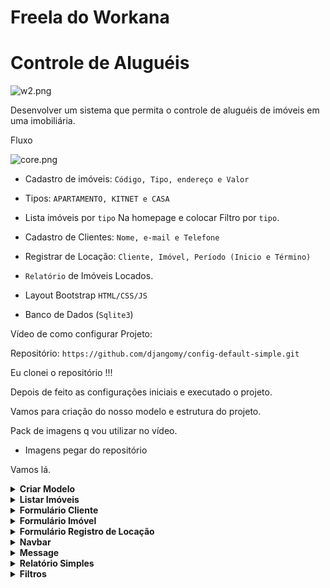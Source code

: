 # Freela do Workana
# Controle de Aluguéis

![w2.png](https://s3-us-west-2.amazonaws.com/secure.notion-static.com/0fc9d78c-e347-420c-a0d7-579531079871/w2.png)

Desenvolver um sistema que permita o controle de aluguéis de imóveis em uma imobiliária.

Fluxo

![core.png](https://s3-us-west-2.amazonaws.com/secure.notion-static.com/e7082e29-85a8-48bc-8704-a1872bda3f6f/core.png)

- Cadastro de imóveis:  `Código, Tipo, endereço e Valor`

- Tipos: `APARTAMENTO, KITNET e CASA`

- Lista imóveis por `tipo` Na homepage e colocar Filtro por `tipo`. 

- Cadastro de Clientes: `Nome, e-mail e Telefone`

- Registrar de Locação: `Cliente, Imóvel, Período (Inicio e Término)`

- `Relatório` de Imóveis Locados.

- Layout Bootstrap `HTML/CSS/JS`

- Banco de Dados (`Sqlite3`)
  

Vídeo de como configurar Projeto: 

Repositório: `https://github.com/djangomy/config-default-simple.git`

Eu clonei o repositório !!! 

Depois de feito as configurações iniciais e executado o projeto. 

Vamos para criação do nosso modelo e estrutura do projeto.

Pack de imagens q vou utilizar no vídeo.

- Imagens pegar do repositório

Vamos lá.
 
<details><summary><b>Criar Modelo</b></summary>

- **Criar Modelo**
    
    myapp/models.py

    -- Cadastro  de Clientes

    ```python
    ## Cadastro de Clientes     
    class Client(models.Model):
        name = models.CharField(max_length=100)
        email = models.EmailField(max_length=200)
        phone = models.CharField(max_length=15)
        
        def __str__(self):
            return "{} - {}".format(self.name, self.email)
        
        class Meta:
            verbose_name = 'Cliente'
            verbose_name_plural = 'Clientes'
            ordering = ['-id']
    ```

    -- Cadastro de Imóveis

    ```python
    ## Opções de Imóveis
    class TypeImmobile(models.TextChoices):
        APARTMENT = 'APARTAMENTO','APARTAMENTO'
        KITNET = 'KITNET','KITNET'
        HOUSE = 'CASA','CASA'

    ## Cadastro de Imóveis
    class Immobile(models.Model):
        code = models.CharField(max_length=100)
        type_item = models.CharField(max_length=100, choices=TypeImmobile.choices)
        address = models.TextField()
        price = models.DecimalField(max_digits=10,decimal_places=2)
        is_locate = models.BooleanField(default=False)
        
        
        def __str__(self):
            return "{} - {}".format(self.code, self.type_item)
        
        class Meta:
            verbose_name = 'Imóvel'
            verbose_name_plural = 'Imóveis'
            ordering = ['-id']
    ```

    ```python
    ## Cadastrar as Imagens do Imóvel
    class ImmobileImage(models.Model):
        image = models.ImageField('Images',upload_to='images')
        immobile = models.ForeignKey(Immobile, related_name='immobile_images', on_delete=models.CASCADE)
        
        def __str__(self):
            return self.immobile.code
    ```

    -- Registrar Locação

    ```python
    ## Registrar Locação
    class RegisterLocation(models.Model):
            immobile = models.ForeignKey(Immobile, on_delete=models.CASCADE, related_name='reg_location')
        client = models.ForeignKey(Client, on_delete=models.CASCADE)
        dt_start = models.DateTimeField('Inicio')
        dt_end = models.DateTimeField('Fim')
        create_at = models.DateField(default=datetime.now, blank=True)
        
        def __str__(self):
            return "{} - {}".format(self.client, self.immobile)
        
        class Meta:
            verbose_name = 'Registrar Locação'
            verbose_name_plural = 'Registrar Locação'
            ordering = ['-id']
    ```

    admin.py

    ```python
    class ImmobileImageInlineAdmin(admin.TabularInline):
        model = models.ImmobileImage
        extra = 0

    class ImmobileAdmin(admin.ModelAdmin):
        inlines = [ImmobileImageInlineAdmin]

    admin.site.register(models.Immobile, ImmobileAdmin)
    ```

</details>

<details><summary><b>Listar Imóveis</b></summary>

- **Listar Imóveis**
    
    *myapp/views.py*
    
    ```python
    def list_location(request):
    	 immobiles = Immobile.objects.filter(is_locate=False)
    	 context = {
            'immobiles': immobiles
        }
        return render(request, 'list-location.html', context)
    ```
    
    *myapp/urls.py*
    
    ```python
    from django.urls import path 
    from myapp import views
    
    urlpatterns = [
        path('', views.list_location, name='list-location'),
     ]
    ```
    
    *myapp/templates/list-location.html*
    
    ```python
    {% extends 'base.html' %}
    
    {% block title %}Lista de Locações{% endblock %}
    
    {% block content %} 
     
    <div class="container">
        <div class="cards">
            {% for immobile in immobiles %}  
            <div class="card-item h-100"> 
    			 			{% for el in immobile.immobile_images.all %}
                {% if forloop.first %}
                <img src="{{el.image.url}}" class="card-image"  width="100%" height="320" alt="{{el.id}}"> 
                {% endif %}  
                {% endfor %}   
                <div class="card-body p-3">
                    <p>Codígo: {{immobile.code}}</p> 
                    <p>Endereço: {{immobile.address}}</p>
                    <p>Valor: {{immobile.price}}</p>   
                    <div class="d-flex justify-content-between align-items-center">
                        <div class="badge bg-success">Tipo: {{immobile.type_item}}</div> 
                    </div>
                </div>  
            </div> 
            {% endfor %} 
        </div>
    </div>
    {% endblock %}
    ```
    
    *base/static/css/style.css*
    
    Utilizando *Flexbox* para os cards na homepage.
    
    ```css
    .cards {
        display: flex;
        flex-wrap: wrap;
        align-items: stretch;
    }
     
    .card-item {
        flex: 0 0 25rem;
        box-sizing: border-box;
        margin: 1rem 0.25em;
        border-radius: 10px;
        border: 1px solid;
    }
    
    .card-image {
        border-radius: 10px;
    }
    ```
    
    Card Slide de Imagens 
    
    ```html
    <div class="card-image"> 
    	<div id="carouselIndicators{{immobile.id}}" class="carousel slide" data-bs-ride="false"> 
    		<div class="carousel-indicators">
    			{% for el in immobile.immobile_images.all %} 
    			{% if forloop.first %}
    			<button type="button" data-bs-target="#carouselIndicators{{immobile.id}}" data-bs-slide-to="{{forloop.counter0}}" class="active" aria-current="true" aria-label="Slide {{forloop.counter0}}"></button>
    			{% else %} 
    			<button type="button" data-bs-target="#carouselIndicators{{immobile.id}}" data-bs-slide-to="{{forloop.counter0}}" aria-label="Slide {{forloop.counter0}}"></button>
    			{% endif %}  
    			{% endfor %}  
    		</div> 
    		<div class="carousel-inner">
    			{% for el in immobile.immobile_images.all %}
    	 		<div class="carousel-item {% if forloop.first %}active{% endif %}">
    				<img src="{{el.image.url}}" class="card-image"  width="100%" height="320" alt="{{el.id}}">
    			</div>
    			{% endfor %}
    		</div>
    		<button class="carousel-control-prev" type="button" data-bs-target="#carouselIndicators{{immobile.id}}" data-bs-slide="prev">
    			<span class="carousel-control-prev-icon" aria-hidden="true"></span>
    			<span class="visually-hidden">Previous</span>
    		</button>
    		<button class="carousel-control-next" type="button" data-bs-target="#carouselIndicators{{immobile.id}}" data-bs-slide="next">
    			<span class="carousel-control-next-icon" aria-hidden="true"></span>
    			<span class="visually-hidden">Next</span>
    		</button>
    	</div>
    </div>
    ```

</details>

<details><summary><b>Formulário Cliente</b></summary>

- **Formulário Cliente**
    
    *myapp/forms.py*
    
    ```python
    ## Cadastra Cliente          
    class ClientForm(forms.ModelForm):
        class Meta:
            model = Client
            fields = '__all__'
            
        def __init__(self, *args, **kwargs): # Adiciona 
            super().__init__(*args, **kwargs)  
            for field_name, field in self.fields.items():   
                  field.widget.attrs['class'] = 'form-control'
    ```
    
    myapp/views.py
    
    ```python
    def form_client(request):
        form = ClientForm() 
        if request.method == 'POST':
            form = ClientForm(request.POST)
            if form.is_valid():
                form.save()
                return redirect('list-location')   
        return render(request, 'form-client.html', {'form': form})
    ```
    
    myapp/urls.py
    
    ```python
    from django.urls import path 
    from myapp import views
    
    urlpatterns = [
        path('', views.list_location, name='list-location'), 
        path('form-client/', views.form_client, name='client-create'), 
    ]
    ```
    
    *myapp/templates/form-client.html*
    
    ```html
    {% extends 'base.html' %} 
    
    {% block title %}Cadastrar Cliente{% endblock %}
    
    {% load static %}
    
    {% block content %}
    <div class="container"> 
        <div class="d-flex gap-4 mt-3">
     
            <img src="{% static 'images/client.jpg' %}" class="card-image" width="100%" height="500" alt="client">
      
            <form class="col-md-4" action="{% url 'client-create' %}" method="post">
                {% csrf_token %}
                <h3>Cadastrar Cliente</h3>
                {% for field in form %}
                <div class="mt-3">
                    {{field.label}}
                    {{field}}
                </div>
                {% endfor %}
                <input type="submit" class="btn btn-primary mt-3" value="Salvar">
            </form>
            
        </div> 
    </div>
    {% endblock %}
    ```

</details>

<details><summary><b>Formulário Imóvel</b></summary>

- **Formulário Imóvel**
    
    *myapp/forms.py*
    
    ```python
    ## Cadastra um Imovel
    class ImmobileForm(forms.ModelForm):
        immobile = forms.ImageField(widget=forms.ClearableFileInput(attrs={'multiple': True}))
        class Meta:
            model = Immobile
            fields = '__all__'
            exclude = ('is_locate',)
            
        def __init__(self, *args, **kwargs): # Adiciona 
            super().__init__(*args, **kwargs)  
            for field_name, field in self.fields.items():   
                if field.widget.__class__ in [forms.CheckboxInput, forms.RadioSelect]:
                    field.widget.attrs['class'] = 'form-check-input'
                else:
                    field.widget.attrs['class'] = 'form-control'
    ```
    
    *myapp/views.py*
    
    ```python
    def form_immobile(request):
        form = ImmobileForm()
        if request.method == 'POST':
            form = ImmobileForm(request.POST, request.FILES)
            if form.is_valid():
                immobile = form.save()
                files = request.FILES.getlist('immobile') ## pega todas as imagens
                if files:
                    for f in files:
                        ImmobileImage.objects.create( # cria instance para imagens
                            immobile=immobile, 
                            image=f)
                return redirect('list-location')  
        return render(request, 'form-immobile.html', {'form': form})
    ```
    
    *myapp/urls.py*
    
    ```python
    from django.urls import path 
    from myapp import views
    
    urlpatterns = [
        path('', views.list_location, name='list-location'), 
        path('form-client/', views.form_client, name='client-create'), 
        path('form-immobile/', views.form_immobile, name='immobile-create'),  
    ]
    ```
    
    *myapp/templates/form-immobile.html*
    
    ```html
    {% extends 'base.html' %}
    
    {% block title %}Cadastrar Imóvel{% endblock %}
    
    {% load static %}
    
    {% block content %}
    <div class="container">
    
        <div class="d-flex gap-4 mt-3"> 
    			
            <img src="{% static 'images/imovel.png' %}" class="card-image" width="100%" height="500" alt="client"> 
            
            <form class="col-md-6" action="{% url 'immobile-create' %}" method="post" 
                enctype="multipart/form-data">
                {% csrf_token %} 
                <h3>Cadastrar Imóvel</h3>
                {% for field in form %}
                <div class="mt-3">
                    {{field.label}}
                    {{field}}
                </div>
                {% endfor %} 
                <input type="submit" class="btn btn-primary mt-3" value="Salvar">
            </form>
    
        </div>
     
    </div>
    {% endblock %}
    ```

</details>

<details><summary><b>Formulário Registro de Locação</b></summary>

- **Formulário Registro de Locação**
    
    *myapp/forms.py*
    
    ```python
    ## Registra Locação do Imovel    
    class RegisterLocationForm(forms.ModelForm):
        dt_start = forms.DateTimeField(widget=forms.DateInput(format='%d-%m-%Y',attrs={'type': 'date',}))
        dt_end = forms.DateTimeField(widget=forms.DateInput(format='%d-%m-%Y',attrs={'type': 'date',}))
    
        class Meta:
            model = RegisterLocation
            fields = '__all__'
            exclude = ('immobile','create_at',)
            
        def __init__(self, *args, **kwargs): # Adiciona 
            super().__init__(*args, **kwargs)  
            for field_name, field in self.fields.items():   
                  field.widget.attrs['class'] = 'form-control'
    ```
    
    *myapp/views.py*
    
    Vamos Registar uma locação a partir de um objeto. No caso o Imóvel.
    
    ```python
    def form_location(request, id):
        get_locate = Immobile.objects.get(id=id) ## pega objeto
        form = RegisterLocationForm()  
        if request.method == 'POST':
            form = RegisterLocationForm(request.POST)
            if form.is_valid():
                location_form = form.save(commit=False)
                location_form.immobile = get_locate ## salva id do imovel 
                location_form.save() 
    						## muda status do imovel para "Alugado" ???
                return redirect('list-location') # Retorna para lista
        context = {'form': form, 'location': get_locate}
        return render(request, 'form-location.html', context)
    ```
    
    Mudar o Status do Imóvel como Já Locado. O campo `is_locate` para a ser True. 
    
    ```python
    ## muda status do imovel para "Alugado"
    immo = Immobile.objects.get(id=id)
    immo.is_locate = True ## passa ser True
    immo.save() 
    ```
    
    *myapp/urls.py*
    
    ```python
    from django.urls import path 
    from myapp import views
    
    urlpatterns = [
        path('', views.list_location, name='list-location'), 
        path('form-client/', views.form_client, name='client-create'), 
        path('form-immobile/', views.form_immobile, name='immobile-create'), 
        path('form-location/<int:id>/', views.form_location, name='location-create'), 
    ]
    ```
    
    *myapp/templates/form-location.html*
    
    ```html
    {% extends 'base.html' %}
    
    {% block title %}Cadastrar Locação{% endblock %}
    
    {% block content %}
    <div class="container"> 
        <div class="d-flex gap-4 mt-4">  
    
    				<!-- Informções do Objeto Here --> 
    
            <form class="col-md-4" action="{% url 'location-create' location.id %}" method="post">
                {% csrf_token %}
                <h3>Formulário de Registro Locação</h3>
                {% for field in form %}
                <div class="mt-3">
                    {{field.label}}
                    {{field}}
                </div>
                {% endfor %}
                <input type="submit" class="btn btn-primary mt-3" value="Locar">
            </form> 
        </div> 
    </div>
    {% endblock %}
    ```
    
    Como temos um context `location` para objeto podemos colocar algumas informações no templates. 
    
    ```html
    <!-- Informções do Objeto Here --> 
    <div class="">
    	  <div id="carouselExampleControls" class="carousel slide" data-bs-ride="false">
    	      <div class="carousel-inner">
    	          {% for el in location.immobile_images.all %}
    	          <div class="carousel-item {% if forloop.first %}active{% endif %}">
    	             <img src="{{el.image.url}}" class="card-image" width="100%" height="500" alt="{{el.id}}">
    	          </div>
    	          {% endfor %}
    	      </div>
    	      <button class="carousel-control-prev" type="button" data-bs-target="#carouselExampleControls" data-bs-slide="prev">
    	          <span class="carousel-control-prev-icon" aria-hidden="true"></span>
    	          <span class="visually-hidden">Previous</span>
    	      </button>
    	      <button class="carousel-control-next" type="button" data-bs-target="#carouselExampleControls" data-bs-slide="next">
    	          <span class="carousel-control-next-icon" aria-hidden="true"></span>
    	          <span class="visually-hidden">Next</span>
    	      </button>
    	  </div>
    	
    	  <div class="mt-3">
    	      <p>Codígo: {{location.code}}</p>
    	      <p>Endereço: {{location.address}}</p>
    	      <p>Valor: {{location.price}}</p>
    	      <div class="badge bg-success">Tipo: {{location.type_item}}</div> 
    	  </div> 
    
    </div>
            
    ```

</details>

<details><summary><b>Navbar</b></summary>

- **Navbar**
    
    navbar.html
    
    ```html
    <nav class="navbar navbar-expand-lg navbar-dark bg-dark">
    
        <div class="container-fluid">
    
            <button class="navbar-toggler" type="button" data-bs-toggle="collapse" data-bs-target="#navbarTogglerDemo03" aria-controls="navbarTogglerDemo03" aria-expanded="false" aria-label="Toggle navigation">
                <span class="navbar-toggler-icon"></span>
            </button>
    
            <a class="navbar-brand" href="#">Myapp</a>
    
            <div class="collapse navbar-collapse" id="navbarTogglerDemo03">
    
                <ul class="navbar-nav gap-3 mb-2 mb-lg-0 mx-auto">
    
                    <li class="nav-item">
                        <a class="nav-link active" aria-current="page" href="/">Inicio</a>
                    </li>
    
                    <li class="nav-item">
                        <a class="nav-link" href="/">Relatório</a>
                    </li>
    
                    <li class="nav-item dropdown">
                        <a class="nav-link dropdown-toggle" href="#" role="button" data-bs-toggle="dropdown" aria-expanded="false">
                            Cadastrar
                        </a>
                        <ul class="dropdown-menu dropdown-menu-dark">
                            <li>
                                <a class="dropdown-item" href="{% url 'client-create' %}">Cliente</a>
                            </li>
                            <li>
                                <hr class="dropdown-divider">
                            </li>
                            <li>
                                <a class="dropdown-item" href="{% url 'immobile-create' %}">Imóvel</a>
                            </li>
                        </ul>
                    </li> 
                </ul>
    
                <a class="navbar-brand" href="#">@eticialima</a> 
    
            </div>
    
        </div>
    
    </nav>
    ```

</details>

<details><summary><b>Message</b></summary>

- **Message**
    
    message.html
    
    ```html
    {% if messages %}
    <div class="messages">
        {% for message in messages %}
        <div {% if message.tags %} class="alert {{ message.tags }}"{% endif %} role="alert">{{ message }}</div>
        {% endfor %}
    </div>
    {% endif %}
    ```
    
    core/settings.py
    
    ```python
    # --- Messages --- #
    from django.contrib.messages import constants
    
    MESSAGE_TAGS = {
    	constants.ERROR: 'alert-danger',
    	constants.WARNING: 'alert-warning',
    	constants.DEBUG: 'alert-danger',
    	constants.SUCCESS: 'alert-success',
    	constants.INFO: 'alert-info',
    }
    ```

</details>

<details><summary><b>Relatório Simples</b></summary>

- **Relatório Simples**
    
    *myapp/views.py*
    
    ```python
    def reports(request): ## Relatórios   
        immobile = Immobile.objects.all()  
        return render(request, 'reports.html', {'immobiles':immobile})
    ```
    
    *myapp/urls.py*
    
    ```python
    from django.urls import path 
    from myapp import views
    
    urlpatterns = [
        ...
        path('reports/', views.reports, name='reports'),
    		...
     ]
    ```
    
    *myapp/templates/reports.html* 
    Esses 3 campos está em uma tabela relacionada. Então para chamar essas informações de outra tabela estou fazendo um for `immobile.reg_location.all` , para obter as informações dos registros de ***Locação Relacionados*** com a tabela de ***Imóveis***.
    
    ```html
    <td scope="row">{% for location in immobile.reg_location.all %}{{location.dt_start|date:"d/m/Y"}}{% endfor %}</td>
    <td scope="row">{% for location in immobile.reg_location.all %}{{location.dt_end|date:"d/m/Y"}}{% endfor %}</td>
    <td scope="row">{% for location in immobile.reg_location.all %}{{location.client}}{% endfor %}</td>
    
    ```
    
    ```html
    {% extends 'base.html' %}
    
    {% block title %}Relatório{% endblock %}
    
    {% block content %}
    
    <div class="container"> 
    
        <!-- Tabela com todas informações de Registro de Locação -->
        <table class="table">
            <thead>
                <tr>
                    <th scope="col">#</th>
                    <th scope="col">Registro Inicial</th>
                    <th scope="col">Registro Final</th>
                    <th scope="col">Cliente</th>
                    <th scope="col">Codigo</th>
                    <th scope="col">Imovel</th>
                    <th scope="col">Valor</th>
                    <th scope="col">Locado</th>
                </tr>
            </thead>
            <tbody>
                {% for immobile in immobiles %}
                <tr>
                    <td scope="row">{{immobile.id}}</td>
    
                    <td scope="row">{% for location in immobile.reg_location.all %}{{location.dt_start|date:"d/m/Y"}}{% endfor %}</td>
                    <td scope="row">{% for location in immobile.reg_location.all %}{{location.dt_end|date:"d/m/Y"}}{% endfor %}</td>
                    <td scope="row">{% for location in immobile.reg_location.all %}{{location.client}}{% endfor %}</td>
    
                    <td scope="row">{{immobile.code}}</td>
                    <td scope="row">{{immobile.type_item}}</td>
                    <td scope="row">R$ {{immobile.price}}</td>
    
                    <td scope="row">
                        {% if immobile.is_locate == True %}
                        <i class="fas fa-check-circle fa-2x link-success"></i>
                        {% else %}
                        <i class="fas fa-minus-circle fa-2x link-danger"></i>
                        {% endif %} 
                    </td>
    
                </tr>  
                {% endfor %}
            </tbody>
        </table> 
    </div>
    
    {% endblock %}
    ```
    
    Outro detalhe adicionar a Tag do **Font Awesome**. Para aparecer os icones que coloquei na tabela acima.
    
    ```html
    <!-- CSS -->
    <link rel="stylesheet" href="https://use.fontawesome.com/releases/v5.15.4/css/all.css" integrity="sha384-DyZ88mC6Up2uqS4h/KRgHuoeGwBcD4Ng9SiP4dIRy0EXTlnuz47vAwmeGwVChigm" crossorigin="anonymous"/>
    ```
    
    **Filtrar pelo status do imóvel se está locado ou não locado**
    
    ```python
    def reports(request): ## Relatórios   
        immobile = Immobile.objects.all()
        is_locate = request.GET.get('is_locate') 
        if is_locate: ## Imovel foi locado ou não
            immobile = Immobile.objects.filter(is_locate=is_locate) 
        return render(request, 'reports.html', {'immobiles':immobile})
    ```
    
    ```html
    <div class="row g-3 align-items-center m-3 bg-light p-3"> 
        <!-- Filtrar pelo status do imóvel se está locado ou não locado -->
        <div class="col-auto">
            <form action="{% url 'reports' %}">
                <label>Status Locação</label>
                <select name="is_locate" class="form-select" onchange="this.form.submit()">
                    <option></option> 
                    <option value="True" {% if request.GET.is_locate == 'True' %}selected{% endif %}>LOCADO</option>
                    <option value="False" {% if request.GET.is_locate == 'False' %}selected{% endif %}>NÃO LOCADO</option> 
                </select>
            </form>
        </div>
    
        <!-- Resetar estado dos filtros -->
        <div class="col-auto"> 
            <a class="btn btn-danger" href="{% url 'reports' %}"><i class="fas fa-window-close"></i></a>
        </div>  
    </div>
    ```

</details>

<details><summary><b>Filtros</b></summary>

- **Filtros**
 
    **Filter pelo tipo de imóvel**
    
    ```python
    def reports(request): ## Relatórios   
        immobile = Immobile.objects.all()  
        type_item = request.GET.get('type_item')
        is_locate = request.GET.get('is_locate') 
        if type_item: ## Tipo de Imovel
            immobile = Immobile.objects.filter(type_item=type_item) 
        if is_locate: ## Imovel foi locado ou não
            immobile = Immobile.objects.filter(is_locate=is_locate) 
        return render(request, 'reports.html', {'immobiles':immobile})
    ```
    
    ```html
    <!-- Filter pelo tipo de imóvel -->
    <div class="col-auto">
        <form class="" action="{% url 'reports' %}">
           <label>Tipo de Imóvel</label>
            <select name="type_item" class="form-select" onchange="this.form.submit()">
                <option></option> 
                <option value="APARTAMENTO" {% if request.GET.type_item == 'APARTAMENTO' %}selected{% endif %}>APARTAMENTO</option>
                <option value="KITNET" {% if request.GET.type_item == 'KITNET' %}selected{% endif %}>KITNET</option>
                <option value="CASA" {% if request.GET.type_item == 'CASA' %}selected{% endif %}>CASA</option>
            </select>
        </form> 
    </div>
    ```
    
    **Pesquisar pelo nome ou e-mail do cliente**
    
    Vamos utilizar essa biblioteca para filtros mais complexo. Nesse caso vamos usar apenas 2 parâmetros para filtrar Nome do cliente ou E-mail.
    
    `from django.db.models import Q`
    
    Nota que estamos filtrando pela tabela `Immobile`  E o campo **client** pertence a tabela `RegisterLocation` que é uma *foreignkey*. Bom para filtrar vamos usar o *related_name* que é `reg_location`. 
    
    ```python
    def reports(request): ## Relatórios   
        immobile = Immobile.objects.all() 
        client = request.GET.get('client') 
        type_item = request.GET.get('type_item')
        is_locate = request.GET.get('is_locate')
    
        if client: ## Filtra por nome e email do cliente
            immobile = Immobile.objects.filter(
    					Q(reg_location__client__name__icontains=client) | 
    					Q(reg_location__client__email__icontains=client))
    
        if type_item: ## Tipo de Imovel
            immobile = Immobile.objects.filter(type_item=type_item) 
        if is_locate: ## Imovel foi locado ou não
            immobile = Immobile.objects.filter(is_locate=is_locate) 
        return render(request, 'reports.html', {'immobiles':immobile})
    ```
    
    ```html
    <!-- Pesquisar pelo nome ou e-mail do cliente -->
    <div class="col-auto">  
        <label>Nome do Cliente ou E-mail</label>
        <form class="d-flex" action="{% url 'reports' %}">
            <input name="client" type="search" class="form-control me-2" placeholder="Pesquisar por cliente..." aria-label="Search">
            <button class="btn btn-success" type="submit"><i class="fas fa-search"></i></button>
        </form> 
    </div>
    ```
    
    **Filter por Intervalo de data**
    
    ```python
    def reports(request): ## Relatórios   
        immobile = Immobile.objects.all() 
        client = request.GET.get('client')
        dt_start = request.GET.get('dt_start')
        dt_end = request.GET.get('dt_end')
        type_item = request.GET.get('type_item')
        is_locate = request.GET.get('is_locate')
        if client: ## Filtra por nome e email do cliente
            immobile = Immobile.objects.filter(Q(reg_location__client__name__icontains=client) | Q(reg_location__client__email__icontains=client))
        if dt_start and dt_end: ## Por data
            immobile = Immobile.objects.filter(
    						reg_location__create_at__range=[dt_start,dt_end])
        if type_item: ## Tipo de Imovel
            immobile = Immobile.objects.filter(type_item=type_item) 
        if is_locate: ## Imovel foi locado ou não
            immobile = Immobile.objects.filter(is_locate=is_locate) 
        return render(request, 'reports.html', {'immobiles':immobile})
    ```
    
    ```html
    <!-- Filter por Intervalo de data -->
    <div class="col-auto">  
        <form class="d-flex align-items-end" action="{% url 'reports' %}"> 
            <div class="">
                <label for="">Inicio</label>
                <input name="dt_start" type="date" value="{{request.GET.dt_start}}" class="form-control me-2"> 
            </div>
            <div class="">
                <label for="">Final</label>
                <input name="dt_end" type="date" value="{{request.GET.dt_end}}" class="form-control me-2"> 
            </div>
            <div class="">
                <button class="btn btn-outline-dark" type="submit"><i class="fas fa-filter"></i></button> 
            </div>
        </form> 
    </div>
    ``` 

</details>